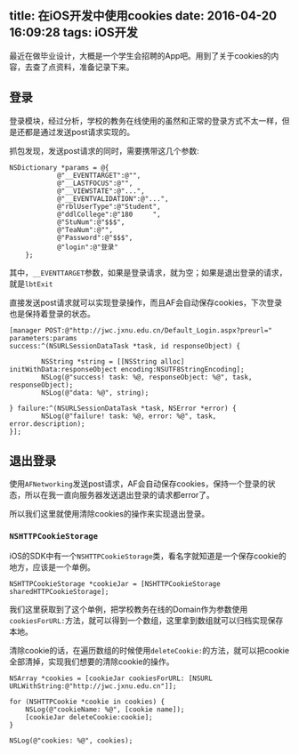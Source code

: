 title: 在iOS开发中使用cookies
date: 2016-04-20 16:09:28
tags: iOS开发
---
最近在做毕业设计，大概是一个学生会招聘的App吧。用到了关于cookies的内容，去查了点资料，准备记录下来。

## 登录
登录模块，经过分析，学校的教务在线使用的虽然和正常的登录方式不太一样，但是还都是通过发送post请求实现的。

抓包发现，发送post请求的同时，需要携带这几个参数:

```
NSDictionary *params = @{
            @"__EVENTTARGET":@"",
            @"__LASTFOCUS":@"",
            @"__VIEWSTATE":@"...",
            @"__EVENTVALIDATION":@"...",
            @"rblUserType":@"Student",
            @"ddlCollege":@"180     ",
            @"StuNum":@"$$$",
            @"TeaNum":@"",
            @"Password":@"$$$",
            @"login":@"登录"
    };
```
其中，`__EVENTTARGET`参数，如果是登录请求，就为空；如果是退出登录的请求，就是`lbtExit`

直接发送post请求就可以实现登录操作，而且AF会自动保存cookies，下次登录也是保持着登录的状态。

```
[manager POST:@"http://jwc.jxnu.edu.cn/Default_Login.aspx?preurl=" 
parameters:params 
success:^(NSURLSessionDataTask *task, id responseObject) {

        NSString *string = [[NSString alloc] initWithData:responseObject encoding:NSUTF8StringEncoding];
        NSLog(@"success! task: %@, responseObject: %@", task, responseObject);
        NSLog(@"data: %@", string);

} failure:^(NSURLSessionDataTask *task, NSError *error) {
        NSLog(@"failure! task: %@, error: %@", task, error.description);
}];
```

## 退出登录
使用`AFNetworking`发送post请求，AF会自动保存cookies，保持一个登录的状态，所以在我一直向服务器发送退出登录的请求都error了。

所以我们这里就使用清除cookies的操作来实现退出登录。

### `NSHTTPCookieStorage`
iOS的SDK中有一个`NSHTTPCookieStorage`类，看名字就知道是一个保存cookie的地方，应该是一个单例。

```
NSHTTPCookieStorage *cookieJar = [NSHTTPCookieStorage sharedHTTPCookieStorage];
```
我们这里获取到了这个单例，把学校教务在线的Domain作为参数使用`cookiesForURL:`方法，就可以得到一个数组，这里拿到数组就可以归档实现保存本地。

清除cookie的话，在遍历数组的时候使用`deleteCookie:`的方法，就可以把cookie全部清掉，实现我们想要的清除cookie的操作。

```
NSArray *cookies = [cookieJar cookiesForURL: [NSURL URLWithString:@"http://jwc.jxnu.edu.cn"]];
    
for (NSHTTPCookie *cookie in cookies) {
	NSLog(@"cookieName: %@", [cookie name]);
	[cookieJar deleteCookie:cookie];
}
    
NSLog(@"cookies: %@", cookies);
```